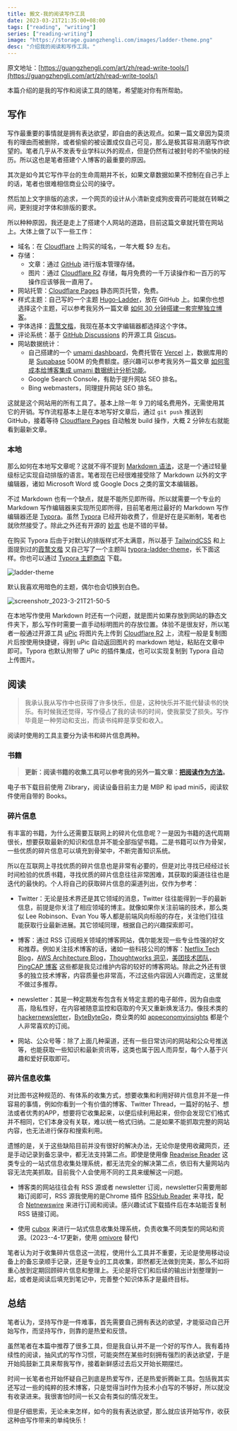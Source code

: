 ```yaml
---
title: 搬文-我的阅读写作工具
date: 2023-03-21T21:35:00+08:00
tags: ["reading", "writing"]
series: ["reading-writing"]
image: "https://storage.guangzhengli.com/images/ladder-theme.png"
desc: "介绍我的阅读和写作工具。"
---
```


<!--more-->

原文地址：[https://guangzhengli.com/art/zh/read-write-tools/](https://guangzhengli.com/art/zh/read-write-tools/)

本篇介绍的是我的写作和阅读工具的随笔，希望能对你有所帮助。

## 写作

写作最重要的事情就是拥有表达欲望，即自由的表达观点。如果一篇文章因为莫须有的理由而被删除，或者偷偷的被设置成仅自己可见，那么是极其容易消磨写作欲望的。笔者几乎从不发表专业学科以外的观点，但是仍然有过被封号的不愉快的经历。所以这也是笔者搭建个人博客的最重要的原因。

其次是如今其它写作平台的生命周期并不长，如果文章数据如果不控制在自己手上的话，笔者也很难相信商业公司的操守。

然后加上文字排版的追求，一个网页的设计从小清新变成狗皮膏药可能就在转瞬之间，更别提对字体和排版的要求。

所以种种原因，我还是走上了搭建个人网站的道路，目前这篇文章就托管在网站上。大体上做了以下一些工作：

- 域名：在 [Cloudflare](https://www.cloudflare.com/) 上购买的域名，一年大概 $9 左右。
- 存储：
  - 文章：通过 [GitHub](https://github.com/) 进行版本管理存储。
  - 图片：通过 [Cloudflare R2](https://developers.cloudflare.com/r2) 存储，每月免费的一千万读操作和一百万的写操作应该够我一直用了。
- 网站托管：[Cloudflare Pages](https://developers.cloudflare.com/pages/) 静态网页托管，免费。
- 样式主题：自己写的一个主题 [Hugo-Ladder](https://github.com/guangzhengli/hugo-theme-ladder)，放在 GitHub 上。如果你也想选择这个主题，可以参考我另外一篇文章 [如何 30 分钟搭建一套完整独立博客](https://guangzhengli.com/blog/zh/how-to-create-your-blog-for-free-by-hugo-ladder-in-30min/)。
- 字体选择：[霞鹜文楷](https://github.com/lxgw/LxgwWenKai)，我现在基本文字编辑器都选择这个字体。
- 评论系统：基于 [GitHub Discussions](https://docs.github.com/en/discussions) 的开源工具 [Giscus](https://giscus.app/)。
- 网站数据统计：
  - 自己搭建的一个 [umami dashboard](https://analytics.guangzhengli.com/share/o3zAba1V/guangzhengli)，免费托管在 [Vercel](https://vercel.app) 上，数据库用的是 [Supabase](https://app.supabase.com/) 500M 的免费额度。感兴趣可以参考我另外一篇文章 [如何零成本给博客集成 umami 数据统计分析功能](https://guangzhengli.com/blog/zh/how-to-integrate-umami-for-free-to-blog-site/)。
  - Google Search Console，有助于提升网站 SEO 排名。
  - Bing webmasters，同理提升网站 SEO 排名。

这就是这个网站用的所有工具了。基本上除一年 9 刀的域名费用外，无需使用其它的开销。写作流程基本上是在本地写好文章后，通过 `git push` 推送到 GitHub，接着等待 [Cloudflare Pages](https://developers.cloudflare.com/pages/) 自动触发 build 操作，大概 2 分钟左右就能看到最新文章。

### 本地

那么如何在本地写文章呢？这就不得不提到 [Markdown 语法](https://www.markdownguide.org/)，这是一个通过轻量级标记实现自动排版的语言。笔者现在已经很难接受除了 Markdown 以外的文字编辑器，诸如 Microsoft Word 或 Google Docs 之类的富文本编辑器。

不过 Markdown 也有一个缺点，就是不能所见即所得。所以就需要一个专业的 Markdown 写作编辑器来实现所见即所得，目前笔者用过最好的 Markdown 写作编辑器还是 [Typora](https://typora.io/)。虽然 [Typora](https://typora.io/) 已经开始收费了，但是好在是买断制，笔者也就欣然接受了。除此之外还有开源的 [妙言](https://miaoyan.app/) 也是不错的平替。

在购买 Typora 后由于对默认的排版样式不太满意，所以基于 [TailwindCSS](https://tailwindcss.com/) 和上面提到过的[霞鹜文楷](https://github.com/lxgw/LxgwWenKai) 又自己写了一个主题叫 [typora-ladder-theme](https://github.com/guangzhengli/typora-ladder-theme)，长下面这样。你也可以通过 [Typora 主题商店](https://theme.typora.io/theme/Ladder/) 下载。

![ladder-theme](https://storage.guangzhengli.com/images/ladder-theme.png)

默认我喜欢用暗色的主题，偶尔也会切换到白色。

![screenshotr_2023-3-21T21-50-5](https://storage.guangzhengli.com/images/screenshotr_2023-3-21T21-50-5.png)

在本地写作使用 Markdown 时还有一个问题，就是图片如果存放到网站的静态文件夹下，那么写作时需要一直手动标明图片的存放位置。体验不是很友好，所以笔者一般通过开源工具 [uPic](https://github.com/gee1k/uPic) 将图片先上传到 [Cloudflare R2](https://developers.cloudflare.com/r2) 上，流程一般是复制图片后按使用快捷键，得到 uPic 自动返回图片的 markdown 地址，粘贴在文章中即可。Typora 也默认附带了 uPic 的插件集成，也可以实现复制到 Typora 自动上传图片。

## 阅读

>  我承认我从写作中也获得了许多快乐，但是，这种快乐并不能代替读书的快乐。有时候我还觉得，写作侵占了我的读书的时间，使我蒙受了损失。写作毕竟是一种劳动和支出，而读书纯粹是享受和收入。

阅读时使用的工具主要分为读书和碎片信息两种。

### 书籍

> **更新：阅读书籍的收集工具可以参考我的另外一篇文章：[把阅读作为方法](https://guangzhengli.com/blog/zh/reading/)。**

电子书下载目前使用 Zlibrary，阅读设备目前主力是 MBP 和 ipad mini5，阅读软件使用自带的 Books。

### 碎片信息

有丰富的书籍，为什么还需要互联网上的碎片化信息呢？一是因为书籍的迭代周期很长，想要获取最新的知识和信息并不能全部指望书籍。二是书籍可以作为骨架，一些优质的碎片信息可以填充到骨架中，不断完善知识系统。

所以在互联网上寻找优质的碎片信息也是非常有必要的，但是对比寻找已经经过长时间检验的优质书籍，寻找优质的碎片信息往往非常困难，其获取的渠道往往也是迭代的最快的。个人将自己的获取碎片信息的渠道列出，仅作为参考：

-   Twitter：无论是技术界还是其它领域的消息，Twitter 往往能得到一手的最新信息，前提是你关注了相应领域的博主。就像如果你关注前端的技术，那么类似 Lee Robinson、Evan You 等人都是前端风向标般的存在，关注他们往往能获取行业最新进展。其它领域同理，根据自己的兴趣探索即可。
    
-   博客：通过 RSS 订阅相关领域的博客网站，偶尔能发现一些专业性强的好文和推荐。例如关注技术博客的话，诸如一些科技公司的博客：[Netflix Tech Blog](https://netflixtechblog.com/)，[AWS Architecture Blog](https://aws.amazon.com/cn/blogs/architecture/)，[Thoughtworks 洞见](https://insights.thoughtworks.cn/)，[美团技术团队](https://tech.meituan.com/)，[PingCAP 博客](https://cn.pingcap.com/blog/) 这些都是我见过维护内容的较好的博客网站。除此之外还有很多的独立技术博客，内容质量也非常高，不过这些内容因人兴趣而定，这里就不做过多推荐。
    
-   newsletter：其是一种定期发布包含有关特定主题的电子邮件，因为自由度高，隐私性好，在内容被随意监控和窃取的今天又重新焕发活力。像技术类的 [hackernewsletter](https://hackernewsletter.com/)，[ByteByteGo](https://blog.bytebytego.com/)，商业类的如 [appeconomyinsights](https://www.appeconomyinsights.com/) 都是个人非常喜欢的订阅。
    
-   网站、公众号等：除了上面几种渠道，还有一些日常访问的网站和公众号推送等，也能获取一些知识和最新资讯等，这类也属于因人而异型，每个人基于兴趣和爱好获取即可。
    

### 碎片信息收集

对比图书这种规范的、有体系的收集方式，想要收集和利用好碎片信息并不是一件容易的事情，例如你看到一个有价值的博客、Twitter Thread，一篇好的帖子、想法或者优秀的APP，想要将它收集起来，以便后续利用起来，但你会发现它们格式并不相同，它们本身没有关联，难以统一格式归纳。二是如果不能抓取完整的网站内容，也无法进行保存和搜索利用。

遗憾的是，关于这些缺陷目前并没有很好的解决办法，无论你是使用收藏网页，还是手动记录到备忘录中，都无法支持第二点。即使是使用像 [Readwise Reader](https://read.readwise.io/) 这类专业的一站式信息收集处理系统，都无法完全的解决第二点，依旧有大量网站内容无法完美抓取。目前我个人会使用不同的工具来缓解这一问题。

-   博客类的网站往往会有 RSS 源或者 newsletter 订阅，newsletter只需要用邮箱订阅即可，RSS 源我使用的是Chrome 插件 [RSSHub Reader](https://chrome.google.com/webstore/detail/rsshub-radar/kefjpfngnndepjbopdmoebkipbgkggaa) 来寻找，配合 [Netnewswire](https://netnewswire.com/) 来进行订阅和阅读。感兴趣试试下载插件后在本站能否复制 RSS 链接订阅。
    
-   使用 [cubox](https://cubox.pro/) 来进行一站式信息收集处理系统，负责收集不同类型的网站和资源。(2023--4-17更新，使用 [omivore](https://github.com/omnivore-app/omnivore) 替代)
    

笔者认为对于收集碎片信息这一流程，使用什么工具并不重要，无论是使用移动设备上的备忘录顺手记录，还是专业的工具收集，即然都无法做到完美，那么不如将重心放到定期回顾碎片信息和整理上。无论是将它们和后续的输出计划整理到一起，或者是阅读后填充到笔记中，完善整个知识体系才是最终目标。

## 总结

笔者认为，坚持写作是一件难事，首先需要自己拥有表达的欲望，才能驱动自己开始写作，而坚持写作，则靠的是热爱和反馈。

虽然笔者在本篇中推荐了很多工具，但是我自认并不是一个好的写作人。我有着持续性的阅读，抽风式的写作习惯，可能突然在某些时刻拥有强烈的表达欲望，于是开始捣鼓新工具来帮我写作，接着新鲜感过去后又开始长期摆烂。

时间一长笔者也开始怀疑自己到底是热爱写作，还是热爱折腾新工具。包括我其实还写过一些的纯粹的技术博客，只是觉得当时作为技术小白写的不够好，所以就没有收录进来。我很害怕时间一长又会有类似的情况发生。

但是仔细思索，无论未来怎样，如今的我有表达欲望，那么就应该开始写作，收获这种由写作带来的单纯快乐！

